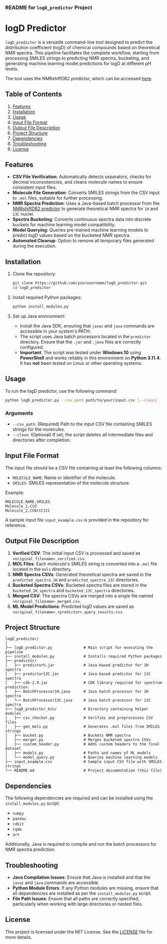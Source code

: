 ### README for `logD_predictor` Project

# logD Predictor

`logD_predictor` is a versatile command-line tool designed to predict the distribution coefficient (logD) of chemical compounds based on theoretical NMR spectra. This pipeline facilitates the complete workflow, starting from processing SMILES strings to predicting NMR spectra, bucketing, and generating machine learning model predictions for logD at different pH levels.

The tool uses the NMRshiftDB2 predictor, which can be accessed [here](https://sourceforge.net/p/nmrshiftdb2/wiki/PredictorJars/).

## Table of Contents
1. [Features](#features)
2. [Installation](#installation)
3. [Usage](#usage)
4. [Input File Format](#input-file-format)
5. [Output File Description](#output-file-description)
6. [Project Structure](#project-structure)
7. [Dependencies](#dependencies)
8. [Troubleshooting](#troubleshooting)
9. [License](#license)

## Features
- **CSV File Verification**: Automatically detects separators, checks for decimal inconsistencies, and cleans molecule names to ensure consistent input files.
- **Molecule File Generation**: Converts SMILES strings from the CSV input to `.mol` files, suitable for further processing.
- **NMR Spectra Prediction**: Uses a Java-based batch processor from the [NMRshiftDB2 predictor](https://sourceforge.net/p/nmrshiftdb2/wiki/PredictorJars/) to generate theoretical NMR spectra for `1H` and `13C` nuclei.
- **Spectra Bucketing**: Converts continuous spectra data into discrete buckets for machine learning model compatibility.
- **Model Querying**: Queries pre-trained machine learning models to predict logD values based on the bucketed NMR spectra.
- **Automated Cleanup**: Option to remove all temporary files generated during the execution.

## Installation
1. Clone the repository:
    ```bash
    git clone https://github.com/yourusername/logD_predictor.git
    cd logD_predictor
    ```

2. Install required Python packages:
    ```bash
    python install_modules.py
    ```

3. Set up Java environment:
    - Install the Java SDK, ensuring that `javac` and `java` commands are accessible in your system's PATH.
    - The script uses Java batch processors located in the `predictor` directory. Ensure that the `.jar` and `.java` files are correctly configured.
    - **Important**: The script was tested under **Windows 10** using **PowerShell** and works reliably in this environment on **Python 3.11.4**. It has **not** been tested on Linux or other operating systems.

## Usage
To run the logD predictor, use the following command:
```bash
python logD_predictor.py --csv_path path/to/your/input.csv [--clean]
```

### Arguments
- `--csv_path`: (Required) Path to the input CSV file containing SMILES strings for the molecules.
- `--clean`: (Optional) If set, the script deletes all intermediate files and directories after completion.

## Input File Format
The input file should be a CSV file containing at least the following columns:
- `MOLECULE_NAME`: Name or identifier of the molecule.
- `SMILES`: SMILES representation of the molecule structure.

Example:
```
MOLECULE_NAME,SMILES
Molecule_1,CCO
Molecule_2,CCN(CC)CC
```

A sample input file `input_example.csv` is provided in the repository for reference.

## Output File Description
1. **Verified CSV**: The initial input CSV is processed and saved as `<original_filename>_verified.csv`.
2. **MOL Files**: Each molecule's SMILES string is converted into a `.mol` file located in the `mols` directory.
3. **NMR Spectra CSVs**: Generated theoretical spectra are saved in the `predicted_spectra_1H` and `predicted_spectra_13C` directories.
4. **Bucketed Spectra CSVs**: Bucketed spectra files are stored in the `bucketed_1H_spectra` and `bucketed_13C_spectra` directories.
5. **Merged CSV**: The spectra CSVs are merged into a single file named `<original_filename>_merged.csv`.
6. **ML Model Predictions**: Predicted logD values are saved as `<original_filename>_<predictor>_query_results.csv`.

## Project Structure
```
logD_predictor/
│
├── logD_predictor.py              # Main script for executing the pipeline
├── install_modules.py             # Installs required Python packages
├── predictor/
│   ├── predictorh.jar             # Java-based predictor for 1H spectra
│   ├── predictor13C.jar           # Java-based predictor for 13C spectra
│   ├── cdk-2.9.jar                # CDK library required for spectrum prediction.
│   ├── BatchProcessor1H.java      # Java batch processor for 1H spectra
│   └── BatchProcessor13C.java     # Java batch processor for 13C spectra
├── logD_predictor_bin/            # Directory containing helper modules
│   ├── csv_checker.py             # Verifies and preprocesses CSV files
│   ├── gen_mols.py                # Generates .mol files from SMILES strings
│   ├── bucket.py                  # Buckets NMR spectra
│   ├── merger.py                  # Merges bucketed spectra CSVs
│   ├── custom_header.py           # Adds custom headers to the final dataset
│   ├── models.py                  # Paths and names of ML models
│   └── model_query.py             # Queries machine learning models
├── input_example.csv              # Sample input CSV file with SMILES strings
└── README.md                      # Project documentation (this file)
```

## Dependencies
The following dependencies are required and can be installed using the `install_modules.py` script:
- `numpy`
- `pandas`
- `rdkit`
- `tqdm`
- `art`

Additionally, Java is required to compile and run the batch processors for NMR spectra prediction.

## Troubleshooting
- **Java Compilation Issues**: Ensure that Java is installed and that the `javac` and `java` commands are accessible.
- **Python Module Errors**: If any Python modules are missing, ensure that all dependencies are installed as per the `install_modules.py` script.
- **File Path Issues**: Ensure that all paths are correctly specified, particularly when working with large directories or nested files.

## License
This project is licensed under the MIT License. See the [LICENSE](LICENSE) file for more details.

